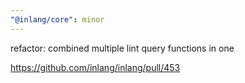 ```yaml
---
"@inlang/core": minor
---
```


refactor: combined multiple lint query functions in one

https://github.com/inlang/inlang/pull/453

